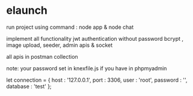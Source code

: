 # elaunch

run project using command :  node app  & node chat

implement all functionality jwt authentication without password bcrypt , image upload, seeder, admin apis & socket

all apis in postman collection

note: your password set in knexfile.js if you have in phpmyadmin


let connection = {
    host : '127.0.0.1',
    port : 3306,
    user : 'root',
    password : '',
    database : 'test'
};


